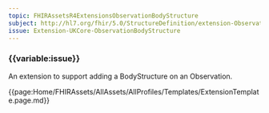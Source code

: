 ```yaml
---
topic: FHIRAssetsR4ExtensionsObservationBodyStructure
subject: http://hl7.org/fhir/5.0/StructureDefinition/extension-Observation.bodyStructure
issue: Extension-UKCore-ObservationBodyStructure
---
```


### {{variable:issue}}
An extension to support adding a BodyStructure on an Observation.

{{page:Home/FHIRAssets/AllAssets/AllProfiles/Templates/ExtensionTemplate.page.md}}